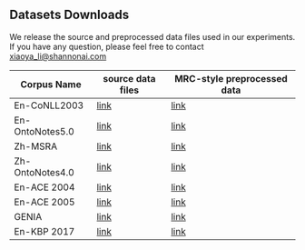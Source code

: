 ## Datasets Downloads 

We release the source and preprocessed data files used in our experiments. <br>
If you have any question, please feel free to contact xiaoya_li@shannonai.com 

| Corpus Name | source data files | MRC-style preprocessed data | 
|---|---|---|
| En-CoNLL2003 | [link](https://drive.google.com/open?id=1mDKkc2-8e4wXAuAnGiZMHI59UgVbl1q4) | [link](https://drive.google.com/open?id=1mDKkc2-8e4wXAuAnGiZMHI59UgVbl1q4) | 
| En-OntoNotes5.0 | [link](https://drive.google.com/open?id=1mDKkc2-8e4wXAuAnGiZMHI59UgVbl1q4) | [link](https://drive.google.com/open?id=1mDKkc2-8e4wXAuAnGiZMHI59UgVbl1q4) | 
| Zh-MSRA | [link](https://drive.google.com/open?id=1mDKkc2-8e4wXAuAnGiZMHI59UgVbl1q4) | [link](https://drive.google.com/open?id=1mDKkc2-8e4wXAuAnGiZMHI59UgVbl1q4) | 
| Zh-OntoNotes4.0 | [link](https://drive.google.com/open?id=1mDKkc2-8e4wXAuAnGiZMHI59UgVbl1q4) | [link](https://drive.google.com/open?id=1mDKkc2-8e4wXAuAnGiZMHI59UgVbl1q4) | 
| En-ACE 2004 | [link](https://drive.google.com/open?id=1mDKkc2-8e4wXAuAnGiZMHI59UgVbl1q4) | [link](https://drive.google.com/open?id=1mDKkc2-8e4wXAuAnGiZMHI59UgVbl1q4) | 
| En-ACE 2005 | [link](https://drive.google.com/open?id=1mDKkc2-8e4wXAuAnGiZMHI59UgVbl1q4) | [link](https://drive.google.com/open?id=1mDKkc2-8e4wXAuAnGiZMHI59UgVbl1q4) |
| GENIA | [link](https://drive.google.com/open?id=1mDKkc2-8e4wXAuAnGiZMHI59UgVbl1q4) | [link](https://drive.google.com/open?id=1mDKkc2-8e4wXAuAnGiZMHI59UgVbl1q4) | 
| En-KBP 2017 | [link](https://drive.google.com/open?id=1mDKkc2-8e4wXAuAnGiZMHI59UgVbl1q4) | [link](https://drive.google.com/open?id=1mDKkc2-8e4wXAuAnGiZMHI59UgVbl1q4) |


